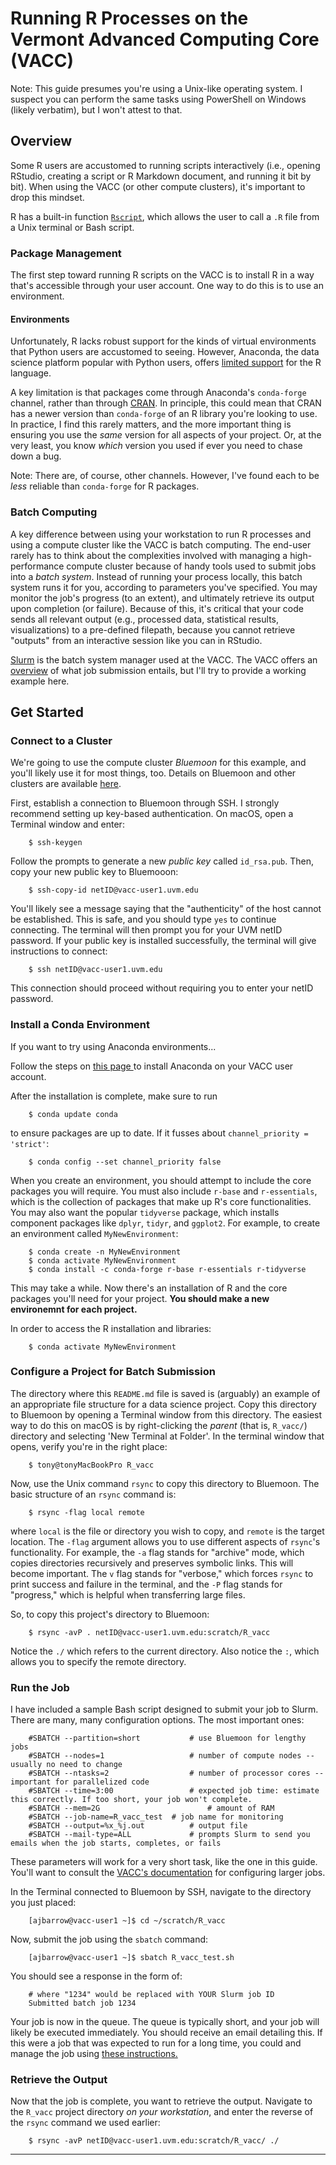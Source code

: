 # Running R Processes on the Vermont Advanced Computing Core (VACC)

Note: This guide presumes you're using a Unix-like operating system. I suspect you can perform the same tasks using PowerShell on Windows (likely verbatim), but I won't attest to that.

## Overview

Some R users are accustomed to running scripts interactively (i.e., opening RStudio, creating a script or R Markdown document, and running it bit by bit). When using the VACC (or other compute clusters), it's important to drop this mindset. 

R has a built-in function [`Rscript`](https://www.rdocumentation.org/packages/utils/versions/3.6.2/topics/Rscript), which allows the user to call a `.R` file from a Unix terminal or Bash script. 

<!---
### Environments

The first step toward running R scripts on the VACC is to install R in a way that's accessible through your user account. Unfortunately, R lacks robust support for the kinds of virtual environments that Python users are accustomed to seeing. However, Anaconda, the data science platform popular with Python users, offers [limited support](https://docs.anaconda.com/anaconda/user-guide/tasks/using-r-language/) for the R language. 

A key limitation is that packages come through Anaconda's `conda-forge` channel, rather than through [CRAN](https://cran.r-project.org/). In principle, this could mean that CRAN has a newer version than `conda-forge` of an R library you're looking to use. In practice, I find this rarely matters, and the more important thing is ensuring you use the _same_ version for all aspects of your project. Or, at the very least, you know _which_ version you used if ever you need to chase down a bug.
--->

### Package Management
The first step toward running R scripts on the VACC is to install R in a way that's accessible through your user account. One way to do this is to use an environment.

#### Environments
Unfortunately, R lacks robust support for the kinds of virtual environments that Python users are accustomed to seeing. However, Anaconda, the data science platform popular with Python users, offers [limited support](https://docs.anaconda.com/anaconda/user-guide/tasks/using-r-language/) for the R language. 

A key limitation is that packages come through Anaconda's `conda-forge` channel, rather than through [CRAN](https://cran.r-project.org/). In principle, this could mean that CRAN has a newer version than `conda-forge` of an R library you're looking to use. In practice, I find this rarely matters, and the more important thing is ensuring you use the _same_ version for all aspects of your project. Or, at the very least, you know _which_ version you used if ever you need to chase down a bug.

Note: There are, of course, other channels. However, I've found each to be _less_ reliable than `conda-forge` for R packages.

<!---
#### Package Management
Another (more tedious, but potentially more straightforward) is to use one of the package managers that the VACC already has installed. If Anaconda environments aren't working out, you can use Spack. Instructions are specified on [this page. ](https://www.uvm.edu/vacc/kb/knowledge-base/load-software-packages/#modules).
--->

### Batch Computing

A key difference between using your workstation to run R processes and using a compute cluster like the VACC is batch computing. The end-user rarely has to think about the complexities involved with managing a high-performance compute cluster because of handy tools used to submit jobs into a _batch system_. Instead of running your process locally, this batch system runs it for you, according to parameters you've specified. You may monitor the job's progress (to an extent), and ultimately retrieve its output upon completion (or failure). Because of this, it's critical that your code sends all relevant output (e.g., processed data, statistical results, visualizations) to a pre-defined filepath, because you cannot retrieve "outputs" from an interactive session like you can in RStudio.

[Slurm](https://en.wikipedia.org/wiki/Slurm_Workload_Manager) is the batch system manager used at the VACC. The VACC offers an [overview](https://www.uvm.edu/vacc/kb/knowledge-base/understand-batch-system/) of what job submission entails, but I'll try to provide a working example here.

## Get Started

### Connect to a Cluster

We're going to use the compute cluster _Bluemoon_ for this example, and you'll likely use it for most things, too. Details on Bluemoon and other clusters are available [here](https://www.uvm.edu/vacc/cluster-specs).

First, establish a connection to Bluemoon through SSH. I strongly recommend setting up key-based authentication. On macOS, open a Terminal window and enter:

		$ ssh-keygen
		
Follow the prompts to generate a new _public key_ called `id_rsa.pub`. Then, copy your new public key to Bluemooon:

		$ ssh-copy-id netID@vacc-user1.uvm.edu

You'll likely see a message saying that the "authenticity" of the host cannot be established. This is safe, and you should type `yes` to continue connecting. The terminal will then prompt you for your UVM netID password. If your public key is installed successfully, the terminal will give instructions to connect:

		$ ssh netID@vacc-user1.uvm.edu
		
This connection should proceed without requiring you to enter your netID password.


<!---
### Gather Necessary packages

While connected to Bluemoon, use

		[ajbarrow@vacc-user1 ~]$ spack find

to search for available packages. The easiest way to load packages is to add them to the shell script you'll use to submit the job. For the current example, I've added:

		spack load r@3.6.3
		spack load r-dplyr@0.8.3
		spack load r-tidyr@0.8.3
		
--->

### Install a Conda Environment

If you want to try using Anaconda environments...

Follow the steps on [this page ](https://www.uvm.edu/vacc/kb/knowledge-base/install-anaconda-or-miniconda/) to install Anaconda on your VACC user account.

After the installation is complete, make sure to run

		$ conda update conda

to ensure packages are up to date. If it fusses about `channel_priority = 'strict'`:

		$ conda config --set channel_priority false

When you create an environment, you should attempt to include the core packages you will require. You must also include `r-base` and `r-essentials`, which is the collection of packages that make up R's core functionalities. You may also want the popular `tidyverse` package, which installs component packages like `dplyr`, `tidyr`, and `ggplot2`. For example, to create an environment called `MyNewEnvironment`:

		$ conda create -n MyNewEnvironment
		$ conda activate MyNewEnvironment
		$ conda install -c conda-forge r-base r-essentials r-tidyverse

This may take a while. Now there's an installation of R and the core packages you'll need for your project. **You should make a new environemnt for each project.**


In order to access the R installation and libraries:

		$ conda activate MyNewEnvironment


### Configure a Project for Batch Submission

The directory where this `README.md` file is saved is (arguably) an example of an appropriate file structure for a data science project. Copy this directory to Bluemoon by opening a Terminal window from this directory. The easiest way to do this on macOS is by right-clicking the *parent* (that is, `R_vacc/`) directory and selecting 'New Terminal at Folder'. In the terminal window that opens, verify you're in the right place:

		$ tony@tonyMacBookPro R_vacc

Now, use the Unix command `rsync` to copy this directory to Bluemoon. The basic structure of an `rsync` command is:

		$ rsync -flag local remote

where `local` is the file or directory you wish to copy, and `remote` is the target location. The `-flag` argument allows you to use different aspects of `rsync`'s functionality. For example, the `-a` flag stands for "archive" mode, which copies directories recursively and preserves symbolic links. This will become important. The `v` flag stands for "verbose," which forces `rsync` to print success and failure in the terminal, and the `-P` flag stands for "progress," which is helpful when transferring large files.

So, to copy this project's directory to Bluemoon:

		$ rsync -avP . netID@vacc-user1.uvm.edu:scratch/R_vacc

Notice the `./` which refers to the current directory. Also notice the `:`, which allows you to specify the remote directory. 

### Run the Job

I have included a sample Bash script designed to submit your job to Slurm. There are many, many configuration options. The most important ones:

		#SBATCH --partition=short			# use Bluemoon for lengthy jobs
		#SBATCH --nodes=1					# number of compute nodes -- usually no need to change
		#SBATCH --ntasks=2					# number of processor cores -- important for parallelized code
		#SBATCH --time=3:00					# expected job time: estimate this correctly. If too short, your job won't complete.
		#SBATCH --mem=2G						# amount of RAM
		#SBATCH --job-name=R_vacc_test	# job name for monitoring
		#SBATCH --output=%x_%j.out			# output file
		#SBATCH --mail-type=ALL				# prompts Slurm to send you emails when the job starts, completes, or fails

These parameters will work for a very short task, like the one in this guide. You'll want to consult the [VACC's documentation](https://www.uvm.edu/vacc/kb/knowledge-base/write-submit-job-bluemoon/) for configuring larger jobs. 

In the Terminal connected to Bluemoon by SSH, navigate to the directory you just placed:

		[ajbarrow@vacc-user1 ~]$ cd ~/scratch/R_vacc
		
Now, submit the job using the `sbatch` command:

		[ajbarrow@vacc-user1 ~]$ sbatch R_vacc_test.sh
		
You should see a response in the form of:

		# where "1234" would be replaced with YOUR Slurm job ID
		Submitted batch job 1234
		
Your job is now in the queue. The queue is typically short, and your job will likely be executed immediately. You should receive an email detailing this. If this were a job that was expected to run for a long time, you could and manage the job using [these instructions.](https://www.uvm.edu/vacc/kb/knowledge-base/monitor-and-manage-a-job/)

### Retrieve the Output

Now that the job is complete, you want to retrieve the output. Navigate to the `R_vacc` project directory _on your workstation_, and enter the reverse of the `rsync` command we used earlier:

		$ rsync -avP netID@vacc-user1.uvm.edu:scratch/R_vacc/ ./


------







<!--- package `parglm` for parallel -->

	